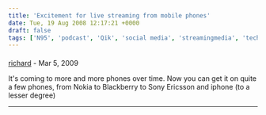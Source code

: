 ```yaml
---
title: 'Excitement for live streaming from mobile phones'
date: Tue, 19 Aug 2008 12:17:21 +0000
draft: false
tags: ['N95', 'podcast', 'Qik', 'social media', 'streamingmedia', 'tech related']
---
```



#### 
[richard](http://www.main-vision.com/richard "richard@main-vision.com") - <time datetime="2009-03-27 09:15:24">Mar 5, 2009</time>

It's coming to more and more phones over time. Now you can get it on quite a few phones, from Nokia to Blackberry to Sony Ericsson and iphone (to a lesser degree)
<hr />
